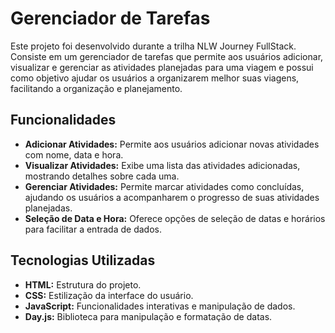 # Gerenciador de Tarefas
Este projeto foi desenvolvido durante a trilha NLW Journey FullStack. Consiste em um gerenciador de tarefas que permite aos usuários adicionar, visualizar e gerenciar as atividades planejadas para uma viagem e possui como objetivo ajudar os usuários a organizarem melhor suas viagens, facilitando a organização e planejamento.


## Funcionalidades

- **Adicionar Atividades:** Permite aos usuários adicionar novas atividades com nome, data e hora.
- **Visualizar Atividades:** Exibe uma lista das atividades adicionadas, mostrando detalhes sobre cada uma.
- **Gerenciar Atividades:** Permite marcar atividades como concluídas, ajudando os usuários a acompanharem o progresso de suas atividades planejadas.
- **Seleção de Data e Hora:** Oferece opções de seleção de datas e horários para facilitar a entrada de dados.


## Tecnologias Utilizadas

- **HTML:** Estrutura do projeto.
- **CSS:** Estilização da interface do usuário.
- **JavaScript:** Funcionalidades interativas e manipulação de dados.
- **Day.js:** Biblioteca para manipulação e formatação de datas.
